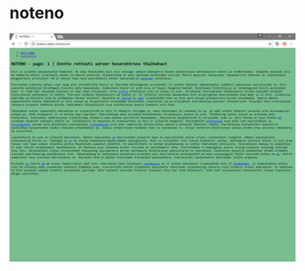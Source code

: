# noteno

![noteno screenshot animated](https://raw.githubusercontent.com/rgb3000/noteno/master/noteno.gif)
